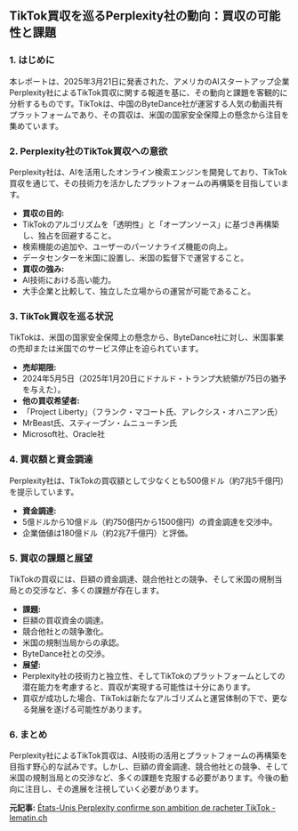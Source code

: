 ## TikTok買収を巡るPerplexity社の動向：買収の可能性と課題

### 1. はじめに

本レポートは、2025年3月21日に発表された、アメリカのAIスタートアップ企業Perplexity社によるTikTok買収に関する報道を基に、その動向と課題を客観的に分析するものです。TikTokは、中国のByteDance社が運営する人気の動画共有プラットフォームであり、その買収は、米国の国家安全保障上の懸念から注目を集めています。

### 2. Perplexity社のTikTok買収への意欲

Perplexity社は、AIを活用したオンライン検索エンジンを開発しており、TikTok買収を通じて、その技術力を活かしたプラットフォームの再構築を目指しています。

* **買収の目的:**
 * TikTokのアルゴリズムを「透明性」と「オープンソース」に基づき再構築し、独占を回避すること。
 * 検索機能の追加や、ユーザーのパーソナライズ機能の向上。
 * データセンターを米国に設置し、米国の監督下で運営すること。
* **買収の強み:**
 * AI技術における高い能力。
 * 大手企業と比較して、独立した立場からの運営が可能であること。

### 3. TikTok買収を巡る状況

TikTokは、米国の国家安全保障上の懸念から、ByteDance社に対し、米国事業の売却または米国でのサービス停止を迫られています。

* **売却期限:**
 * 2024年5月5日（2025年1月20日にドナルド・トランプ大統領が75日の猶予を与えた）。
* **他の買収希望者:**
 * 「Project Liberty」（フランク・マコート氏、アレクシス・オハニアン氏）
 * MrBeast氏、スティーブン・ムニューチン氏
 * Microsoft社、Oracle社

### 4. 買収額と資金調達

Perplexity社は、TikTokの買収額として少なくとも500億ドル（約7兆5千億円）を提示しています。

* **資金調達:**
 * 5億ドルから10億ドル（約750億円から1500億円）の資金調達を交渉中。
 * 企業価値は180億ドル（約2兆7千億円）と評価。

### 5. 買収の課題と展望

TikTokの買収には、巨額の資金調達、競合他社との競争、そして米国の規制当局との交渉など、多くの課題が存在します。

* **課題:**
 * 巨額の買収資金の調達。
 * 競合他社との競争激化。
 * 米国の規制当局からの承認。
 * ByteDance社との交渉。
* **展望:**
 * Perplexity社の技術力と独立性、そしてTikTokのプラットフォームとしての潜在能力を考慮すると、買収が実現する可能性は十分にあります。
 * 買収が成功した場合、TikTokは新たなアルゴリズムと運営体制の下で、更なる発展を遂げる可能性があります。

### 6. まとめ

Perplexity社によるTikTok買収は、AI技術の活用とプラットフォームの再構築を目指す野心的な試みです。しかし、巨額の資金調達、競合他社との競争、そして米国の規制当局との交渉など、多くの課題を克服する必要があります。今後の動向に注目し、その進展を注視していく必要があります。


**元記事:** [États-Unis Perplexity confirme son ambition de racheter TikTok - lematin.ch](https://www.lematin.ch/story/etats-unis-perplexity-confirme-son-ambition-de-racheter-tiktok-103308368)
